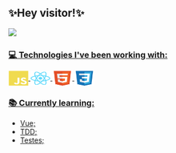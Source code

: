 ## ✨Hey visitor!✨


<div align="left">
  <a href="https://github.com/limasbrn">
   <img height="180em" src="https://github-readme-stats.vercel.app/api/top-langs/?username=limasbrn&layout=compact&langs_count=7&theme=dracula"/>
</div>

### 💻 Technologies I've been working with:

<div style="display: inline_block">
  <img align="center" alt="Sabs-Js" height="30" width="40" src="https://raw.githubusercontent.com/devicons/devicon/master/icons/javascript/javascript-plain.svg">
  <img align="center" alt="Sabs-React" height="30" width="40" src="https://raw.githubusercontent.com/devicons/devicon/master/icons/react/react-original.svg">
  <img align="center" alt="Sabs-HTML" height="30" width="40" src="https://raw.githubusercontent.com/devicons/devicon/master/icons/html5/html5-original.svg">
  <img align="center" alt="Sabs-CSS" height="30" width="40" src="https://raw.githubusercontent.com/devicons/devicon/master/icons/css3/css3-original.svg">
 </div>
 
### 📚 Currently learning:

* Vue;
* TDD;
* Testes;


